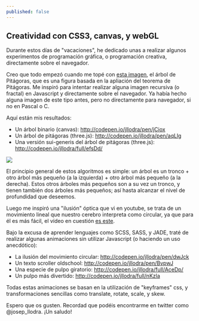 ```yaml
---
published: false
---
```


## Creatividad con CSS3, canvas, y webGL

Durante estos días de "vacaciones", he dedicado unas a realizar algunos experimentos de programación gráfica, o programación creativa, directamente sobre el navegador.

Creo que todo empezó cuando me topé con [esta imagen](http://upload.wikimedia.org/wikipedia/commons/thumb/8/88/Pythagoras_tree_1_1_13_Summer.svg/1280px-Pythagoras_tree_1_1_13_Summer.svg.png), el árbol de Pitágoras, que es una figura basada en la apliación del teorema de Pitágoras. Me inspiró para intentar realizar alguna imagen recursiva (o fractal) en Javascript y directamente sobre el navegador. Ya había hecho alguna imagen de este tipo antes, pero no directamente para navegador, si no en Pascal o C.

Aquí están mis resultados:

- Un árbol binario (canvas): http://codepen.io/jllodra/pen/jCiox
- Un árbol de pitágoras (three.js): http://codepen.io/jllodra/pen/aqLlg
- Una versión sui-generis del árbol de pitágoras (three.js): http://codepen.io/jllodra/full/efsDd/

![](/_posts/Screenshot%202014-08-28%2016.39.40.png)

El principio general de estos algoritmos es simple: un árbol es un tronco + otro árbol más pequeño (a la izquierda) + otro árbol más pequeño (a la derecha). Estos otros árboles más pequeños son a su vez un tronco, y tienen también dos árboles más pequeños; así hasta alcanzar el nivel de profundidad que deseemos.

Luego me inspiró una "ilusión" óptica que vi en youtube, se trata de un movimiento lineal que nuestro cerebro interpreta como circular, ya que para él es más fácil, el vídeo en cuestión [es este](https://www.youtube.com/watch?v=pNe6fsaCVtI).

Bajo la excusa de aprender lenguajes como SCSS, SASS, y JADE, traté de realizar algunas animaciones sin utilizar Javascript (o haciendo un uso anecdótico):

- La ilusión del movimiento circular: http://codepen.io/jllodra/pen/dwJck
- Un texto scroller oldschool: http://codepen.io/jllodra/pen/BvpwJ
- Una especie de pulpo giratorio: http://codepen.io/jllodra/full/AceDp/
- Un pulpo más divertido: http://codepen.io/jllodra/full/nKzla

Todas estas animaciones se basan en la utilización de "keyframes" css, y transformaciones sencillas como translate, rotate, scale, y skew.

Espero que os gusten. Recordad que podéis encontrarme en twitter como @josep_llodra.
¡Un saludo!